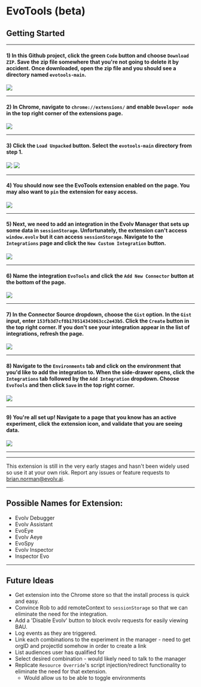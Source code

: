 # EvoTools (beta)


## Getting Started
---
#### **1)** In this Github project, click the green `Code` button and choose `Download ZIP`.  Save the zip file somewhere that you're not going to delete it by accident.  Once downloaded, open the zip file and you should see a directory named `evotools-main`.
<img src="https://imgur.com/8hvUBj4.png"/>

---

#### **2)** In Chrome, navigate to `chrome://extensions/` and enable `Developer mode` in the top right corner of the extensions page.
<img src="https://imgur.com/tiNQrFd.png"/>

---

#### **3)** Click the `Load Unpacked` button.  Select the `evotools-main` directory from step 1.    
<img src="https://imgur.com/ZRuTnzz.png"/>
<img src="https://imgur.com/ZyoiPfz.png"/>

---

#### **4)** You should now see the EvoTools extension enabled on the page.  You may also want to `pin` the extension for easy access.
<img src="https://imgur.com/YToW8bi.png"/>

---

#### **5)** Next, we need to add an integration in the Evolv Manager that sets up some data in `sessionStorage`.  Unfortunately, the extension can't access `window.evolv` but it can access `sessionStorage`.  Navigate to the `Integrations` page and click the `New Custom Integration` button.
<img src="https://imgur.com/HWaA2br.png"/>

---

#### **6)** Name the integration `EvoTools` and click the `Add New Connector` button at the bottom of the page.
<img src="https://imgur.com/kBi2A9p.png"/>

---

#### **7)** In the Connector Source dropdown, choose the `Gist` option.  In the `Gist` input, enter `153fb3d7cf8b170514343063cc2e43b5`.  Click the `Create` button in the top right corner.  If you don't see your integration appear in the list of integrations, refresh the page.
<img src="https://imgur.com/p8lrM1H.png"/>

---

#### **8)** Navigate to the `Environments` tab and click on the environment that you'd like to add the integration to.  When the side-drawer opens, click the `Integrations` tab followed by the `Add Integration` dropdown.  Choose `EvoTools` and then click `Save` in the top right corner.
<img src="https://imgur.com/9n2qKcL.png"/>

---

#### **9)** You're all set up!  Navigate to a page that you know has an active experiment, click the extension icon, and validate that you are seeing data.
<img src="https://imgur.com/AHn9ubo.png"/>


---
---


This extension is still in the very early stages and hasn't been widely used so use it at your own risk.  Report any issues or feature requests to brian.norman@evolv.ai.

---

## Possible Names for Extension:
* Evolv Debugger
* Evolv Assistant
* EvoEye
* Evolv Aeye
* EvoSpy
* Evolv Inspector
* Inspector Evo

---

## Future Ideas 
* Get extension into the Chrome store so that the install process is quick and easy.
* Convince Rob to add remoteContext to `sessionStorage` so that we can eliminate the need for the integration.
* Add a 'Disable Evolv' button to block evolv requests for easily viewing BAU.
* Log events as they are triggered.
* Link each combinations to the experiment in the manager - need to get orgID and projectId somehow in order to create a link
* List audiences user has qualified for
* Select desired combination - would likely need to talk to the manager
* Replicate `Resource Override`'s script injection/redirect functionality to eliminate the need for that extension.
    * Would allow us to be able to toggle environments